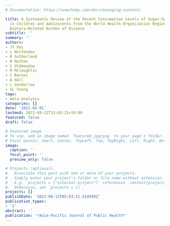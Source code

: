 ```yaml
---
# Documentation: https://wowchemy.com/docs/managing-content/

title: A Systematic Review of the Recent Consumption Levels of Sugar-Sweetened Beverages
  in Children and Adolescents From the World Health Organization Regions With High
  Dietary–Related Burden of Disease
subtitle: ''
summary: ''
authors:
- JY Ooi
- L Wolfenden
- R Sutherland
- N Nathan
- C Oldmeadow
- M Mclaughlin
- C Barnes
- A Hall
- L Vanderlee
- SL Yoong
tags:
- meta-analysis
categories: []
date: '2022-01-01'
lastmod: 2022-08-12T15:03:21+10:00
featured: false
draft: false

# Featured image
# To use, add an image named `featured.jpg/png` to your page's folder.
# Focal points: Smart, Center, TopLeft, Top, TopRight, Left, Right, BottomLeft, Bottom, BottomRight.
image:
  caption: ''
  focal_point: ''
  preview_only: false

# Projects (optional).
#   Associate this post with one or more of your projects.
#   Simply enter your project's folder or file name without extension.
#   E.g. `projects = ["internal-project"]` references `content/project/deep-learning/index.md`.
#   Otherwise, set `projects = []`.
projects: []
publishDate: '2022-08-12T05:03:21.610598Z'
publication_types:
- '2'
abstract: ''
publication: '*Asia-Pacific Journal of Public Health*'
---
```

